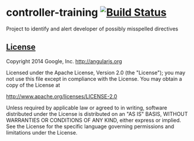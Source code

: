controller-training [![Build Status](https://travis-ci.org/caguillen214/directive-director.svg?branch=master)](https://travis-ci.org/caguillen214/directive-director)
==================

Project to identify and alert developer of possibly misspelled directives

## [License](LICENSE)

Copyright 2014 Google, Inc. http://angularjs.org

Licensed under the Apache License, Version 2.0 (the "License");
you may not use this file except in compliance with the License.
You may obtain a copy of the License at

   http://www.apache.org/licenses/LICENSE-2.0

Unless required by applicable law or agreed to in writing, software
distributed under the License is distributed on an "AS IS" BASIS,
WITHOUT WARRANTIES OR CONDITIONS OF ANY KIND, either express or implied.
See the License for the specific language governing permissions and
limitations under the License.
